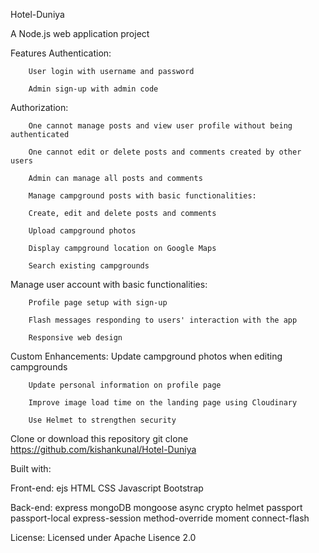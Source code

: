 Hotel-Duniya

A Node.js web application project


Features
Authentication:

        User login with username and password

        Admin sign-up with admin code

Authorization:

        One cannot manage posts and view user profile without being authenticated

        One cannot edit or delete posts and comments created by other users

        Admin can manage all posts and comments

        Manage campground posts with basic functionalities:

        Create, edit and delete posts and comments

        Upload campground photos

        Display campground location on Google Maps

        Search existing campgrounds
		

Manage user account with basic functionalities:


        Profile page setup with sign-up

        Flash messages responding to users' interaction with the app

        Responsive web design

Custom Enhancements:
        Update campground photos when editing campgrounds

        Update personal information on profile page

        Improve image load time on the landing page using Cloudinary

        Use Helmet to strengthen security


Clone or download this repository
        git clone https://github.com/kishankunal/Hotel-Duniya


Built with:

Front-end:
        ejs
		HTML
		CSS
		Javascript
        Bootstrap
		
		
Back-end:
        express
        mongoDB
        mongoose
        async
        crypto
        helmet
        passport
        passport-local
        express-session
        method-override
        moment
        connect-flash

License:
        Licensed under Apache Lisence 2.0